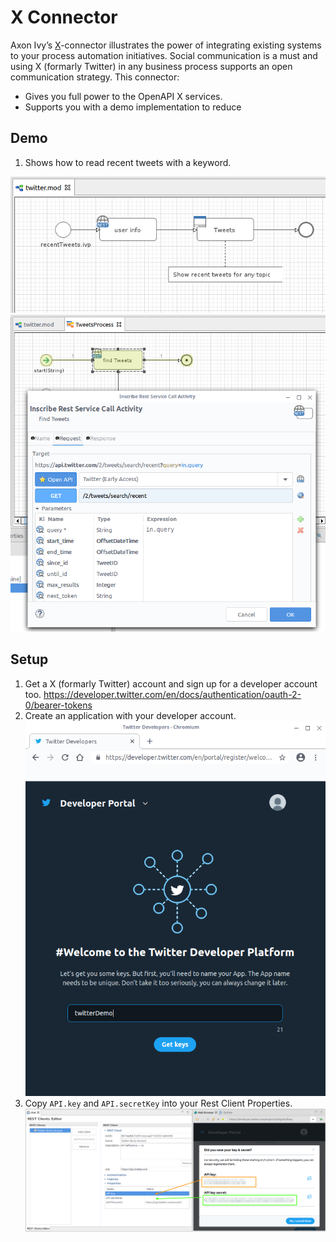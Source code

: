 # X Connector
Axon Ivy’s [X](https://twitter.com/)-connector illustrates the power of
integrating existing systems to your process automation initiatives. Social
communication is a must and using X (formarly Twitter) in any business process supports an
open communication strategy. This
connector:

- Gives you full power to the OpenAPI X services.
- Supports you with a demo implementation to reduce 

## Demo

1. Shows how to read recent tweets with a keyword.

![read-tweets](images/demo_readTweets.png)
![recent-tweets](images/demo_tweetQuery.png)


## Setup

1. Get a X (formarly Twitter) account and sign up for a developer account too.
https://developer.twitter.com/en/docs/authentication/oauth-2-0/bearer-tokens
2. Create an application with your developer account.
![create-app](images/twitterDev_createApp.png)
3. Copy `API.key` and `API.secretKey` into your Rest Client Properties.
![save-keys](images/twitterDev_copyKeys.png)
